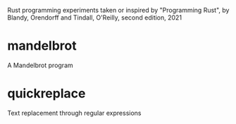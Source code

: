 Rust programming experiments taken or inspired by "Programming Rust", by Blandy, Orendorff and Tindall, O'Reilly, second edition, 2021

# mandelbrot
A Mandelbrot program

# quickreplace
Text replacement through regular expressions
